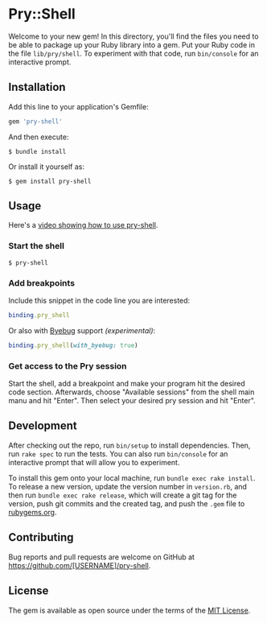 # Pry::Shell

Welcome to your new gem! In this directory, you'll find the files you need to be able to package up your Ruby library into a gem. Put your Ruby code in the file `lib/pry/shell`. To experiment with that code, run `bin/console` for an interactive prompt.

## Installation

Add this line to your application's Gemfile:

```ruby
gem 'pry-shell'
```

And then execute:

    $ bundle install

Or install it yourself as:

    $ gem install pry-shell

## Usage

Here's a [video showing how to use pry-shell](https://www.youtube.com/watch?v=Lzs_PL_BySo).

### Start the shell

    $ pry-shell

### Add breakpoints

Include this snippet in the code line you are interested:

```ruby
binding.pry_shell
```

Or also with [Byebug](https://github.com/deivid-rodriguez/byebug) support *(experimental)*:

```ruby
binding.pry_shell(with_byebug: true)
```

### Get access to the Pry session

Start the shell, add a breakpoint and make your program hit the desired code section. Afterwards, choose "Available sessions" from the shell main manu and hit "Enter". Then select your desired pry session and hit "Enter".

## Development

After checking out the repo, run `bin/setup` to install dependencies. Then, run `rake spec` to run the tests. You can also run `bin/console` for an interactive prompt that will allow you to experiment.

To install this gem onto your local machine, run `bundle exec rake install`. To release a new version, update the version number in `version.rb`, and then run `bundle exec rake release`, which will create a git tag for the version, push git commits and the created tag, and push the `.gem` file to [rubygems.org](https://rubygems.org).

## Contributing

Bug reports and pull requests are welcome on GitHub at https://github.com/[USERNAME]/pry-shell.

## License

The gem is available as open source under the terms of the [MIT License](https://opensource.org/licenses/MIT).
